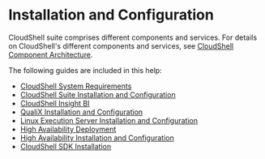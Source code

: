 # Installation and Configuration

CloudShell suite comprises different components and services. For details on CloudShell's different components and services, see [CloudShell Component Architecture](./cs-system-requirements/cs-component-architechture.md).

The following guides are included in this help:

- [CloudShell System Requirements](./cs-system-requirements/index.md)
- [CloudShell Suite Installation and Configuration](./install-configure/cloudshell-suite)
- [CloudShell Insight BI](./cs-insight-bi/index.md)
- [QualiX Installation and Configuration](./qualix/index.md)
- [Linux Execution Server Installation and Configuration](./install-configure/linux-virtual-appliance)
- [High Availability Deployment](./ha-deployment/index.md)
- [High Availability Installation and Configuration](./ha-installation/index.md)
- [CloudShell SDK Installation](./cloudshell-sdk/index.md)
